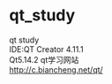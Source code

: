 # qt_study  
qt study  
IDE:QT Creator 4.11.1  
Qt5.14.2 
qt学习网站  
    http://c.biancheng.net/qt/  
